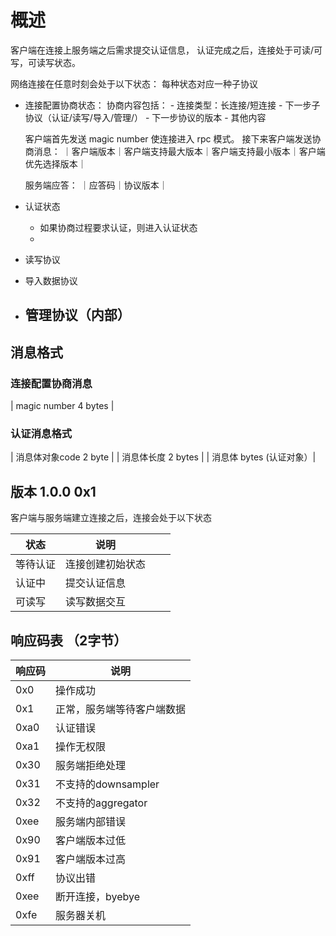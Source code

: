 # 概述

客户端在连接上服务端之后需求提交认证信息，
认证完成之后，连接处于可读/可写，可读写状态。

网络连接在任意时刻会处于以下状态：
每种状态对应一种子协议
- 连接配置协商状态：
    协商内容包括：
        - 连接类型：长连接/短连接
        - 下一步子协议（认证/读写/导入/管理/）
        - 下一步协议的版本
        - 其他内容
    
    客户端首先发送 magic number 使连接进入 rpc 模式。
    接下来客户端发送协商消息：
    ｜客户端版本｜客户端支持最大版本｜客户端支持最小版本｜客户端优先选择版本｜
    
    服务端应答：
    ｜应答码｜协议版本｜
    
    
    
    
- 认证状态
    - 如果协商过程要求认证，则进入认证状态
    - 
    
- 读写协议


- 导入数据协议


- 管理协议（内部）
    - 
    
    

## 消息格式

### 连接配置协商消息
| magic number 4 bytes |

### 认证消息格式
| 消息体对象code 2 byte  |
| 消息体长度 2 bytes     |
| 消息体 bytes (认证对象）|

 

## 版本 1.0.0 0x1
客户端与服务端建立连接之后，连接会处于以下状态

|状态|说明|||
|-|-|-|-|
|等待认证|连接创建初始状态|||
|认证中|提交认证信息|||
|可读写|读写数据交互|||

## 响应码表 （2字节）
|响应码|说明|
|-|-|
|0x0| 操作成功|
|0x1|正常，服务端等待客户端数据|
|0xa0|认证错误|
|0xa1|操作无权限|
|0x30|服务端拒绝处理|
|0x31|不支持的downsampler|
|0x32|不支持的aggregator|
|0xee|服务端内部错误|
|0x90|客户端版本过低|
|0x91|客户端版本过高|
|0xff|协议出错|
|0xee|断开连接，byebye|
|0xfe|服务器关机|


